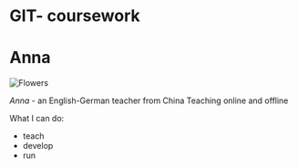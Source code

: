 # GIT- coursework
# Anna

![Flowers](img/112.JPG)

*Anna* - an English-German teacher from China
Teaching online and offline

What I can do:
* teach
* develop
* run

